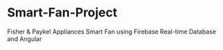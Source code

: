 # Smart-Fan-Project
Fisher &amp; Paykel Appliances Smart Fan using Firebase Real-time Database and Angular
